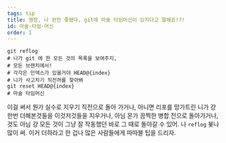 ```yaml
---
tags: tip
title: 젠장, 나 완전 좆됐다, git에 마술 타임머신이 있지다고 말해죠!?!
id: 마술-타임-머신
order: 1
---
```


```git
git reflog
# 니가 git 에 한 모든 것의 목록을 보여주지,
# 모든 브랜치에서!
# 각각은 인덱스가 있을거야 HEAD@{index}
# 니가 사고치기 직전꺼를 찾아봐
git reset HEAD@{index}
# 마술 타임머신
```

이걸 써서 뭔가 실수로 지우기 직전으로 돌아 가거나, 아니면 리포를 망가트린 니가 걍 한번 더해본것들을 이것저것들을 지우거나, 아님 몬가 끔찍한 병합 전으로 돌아가거나, 것도 아님 걍 모든 것이 그냥 잘 작동했던 바로 그 때로 돌아갈 수 있어. 나 `reflog` 봊나 많이 써. 이거 더하라고 한 겁나 많은 사람들에게 따따블 팁을 드리자.